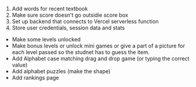 1. Add words for recent textbook
2. Make sure score doesn't go outsidie score box
3. Set up backend that connects to Vercel serverless function
4. Store user credentials, session data and stats

- Make some levels unlocked
- Make bonus levels or unlock mini games or give a part of a picture for each level passed so the studnet has to guess the item.
- Add Alphabet case matching drag and drop game (or typing the correct value)
- Add alphabet puzzles (make the shape)
- Add rankings page
